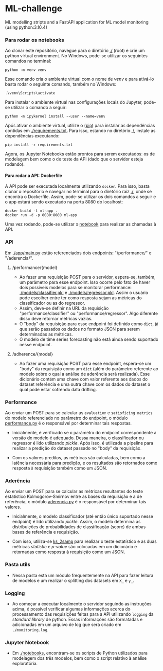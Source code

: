 # ML-challenge
ML modelling stripts and a FastAPI application for ML model monitoring (using python:3.10.4)
 
### Para rodar os notebooks
Ao clonar este repositório, navegue para o diretório [./](./) (root) e crie um python virtual environment. No Windows, pode-se utilizar os seguintes comandos no terminal:
 
```
python -m venv venv
```
 
Esse comando cria o ambiente virtual com o nome de *venv* e para ativá-lo basta rodar o seguinte comando, também no Windows:
 
```
.\venv\Scripts\activate
```

Para instalar o ambiente virtual nas configurações locais do Jupyter, pode-se utilizar o comando a seguir:

```
python -m ipykernel install --user --name=venv
```

Após ativar o ambiente virtual, utilize o ([pip](https://pip.pypa.io/en/stable/installation/)) para instalar as dependências contidas em [./requirements.txt](./requirements.txt). Para isso, estando no diretório [./](./), instale as dependências executando:

```
pip install -r requirements.txt
```

Agora, os Jupyter Notebooks estão prontos para serem executados: os de modelagem bem como o de teste da API (dado que o servidor esteja rodando).


#### Para rodar a API: Dockerfile

A API pode ser executada localmente utilizando ```docker```. Para isso, basta clonar o repositório e navegar no terminal para o diretório raiz [./](./), onde se encontra o Dockerfile. Assim, pode-se utilizar os dois comandos a seguir e o app estará sendo executado na porta 8080 do localhost:

```
docker build -t ml-app .
docker run -d -p 8080:8080 ml-app
```

Uma vez rodando, pode-se utilizar o [notebook](./notebooks/api-requests/API.ipynb) para realizar as chamadas à API.


### API

Em [./app/main.py](./app/main.py) estão referenciados dois endpoints: "/performance/" e "/aderencia/".

1. /performance/{model}
   - Ao fazer uma requisição POST para o servidor, espera-se, também, um parâmetro para esse endpoint. Isso ocorre pelo fato de haver dois possíveis modelos para se monitorar performance: [./models/classifier.pkl](./models/classifier.pkl) e [./models/regressor.pkl](./models/regressor.pkl). Assim o usuário pode escolher entre ter como resposta sejam as métricas do classificador ou as do regressor.
   - Assim, deve-se definir na URL da requisição "performance/classifier" ou "performance/regressor". Algo diferente disso deve retornar métricas vazias.
   - O "body" da requisição para esse endpoint foi definido como ```dict```, já que serão passados os dados no formato JSON para serem determinadas as métricas.
   - O modelo de time series forecasting não está ainda sendo suportado nesse endpoint.
   
2. /adherence/{model}
   - Ao fazer uma requisição POST para esse endpoint, espera-se um "body" da requisição como um  ```dict``` (além do parâmetro referente ao modelo sobre o qual a análise de aderência será realizada). Esse dicionário contém uma chave com valor referente aos dados do dataset referência e uma outra chave com os dados do dataset o qual pode estar sofrendo data drifting.


### Performance

Ao enviar um POST para se calcular as ```evaluation``` e ```satisficing metrics``` do modelo referenciado no parâmetro do endpoint, o módulo [performance.py](./app/api/endpoints/performance.py) é o responsável por determinar tais respostas.

   - Inicialmente, é verificado se o parâmetro do endpoint correspondente à versão do modelo é adequado. Dessa maneira, o classificador ou regressor é lido utilizando *pickle*. Após isso, é utilizada a pipeline para realizar a predição do dataset passado no "body" da requisição.

   - Com os valores preditos, as métricas são calculadas, bem como a latência necessária para predição, e os resultados são retornados como resposta à requisição também como um JSON.


### Aderência

Ao enviar um POST para se calcular as métricas resultantes do teste estatístico Kolmogorov-Smirnov entre as bases da requisição e a de referência, o módulo [aderencia.py](./app/api/endpoints/aderencia.py) é o responsável por determinar tais valores.

   - Inicialmente, o modelo classificador (até então único suportado nesse endpoint) é lido utilizando *pickle*. Assim, o modelo determina as distribuições de probabilidades de classificação (score) de ambas bases de referência e requisição.

   - Com isso, utiliza-se [ks_2samp](https://docs.scipy.org/doc/scipy/reference/generated/scipy.stats.ks_2samp.html) para realizar o teste estatístico e as duas métricas *statistic* e *p-value* são colocadas em um dicionário e retornadas como resposta à requisição como um JSON.


### Pasta utils

   - Nessa pasta está um módulo frequentemente na API para fazer leitura de modelos e um realizar o splitting dos datasets em ```X_``` e ```y_```.


### Logging

   - Ao começar a executar localmente o servidor seguindo as instruções acima, é possível verificar algumas informações acerca do processamento das requisições feitas para a API utilizando ```logging``` da *standard library* de python. Essas informações são formatadas e adicionadas em um arquivo de log que será criado em ```./monitoring.log```.


### Jupyter Notebook

   - Em [./notebooks](./notebooks), encontram-se os scripts de Python utilizados para modelagem dos três modelos, bem como o script relativo à análise exploratória.




